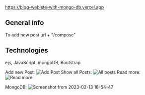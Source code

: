 https://blog-webiste-with-mongo-db.vercel.app

## General info
To add new post url + "/compose"

## Technologies
ejs, JavaScript, mongoDB, Bootstrap

Add new Post:
![Add Post](https://user-images.githubusercontent.com/49255578/218534276-2b69fe5f-cbd6-4e32-9bb2-fcf737524bbe.png)
Show all Posts:
![All posts](https://user-images.githubusercontent.com/49255578/218534280-68a852c2-e108-453f-a135-c80908457079.png)
Read more:
![Read  more](https://user-images.githubusercontent.com/49255578/218534281-58ac4b79-0a65-42e5-b4a1-c9670d4fbae6.png)

MongoDB:
![Screenshot from 2023-02-13 18-54-47](https://user-images.githubusercontent.com/49255578/218535331-5ff562b9-db0e-44d3-812c-1f9825b88751.png)
